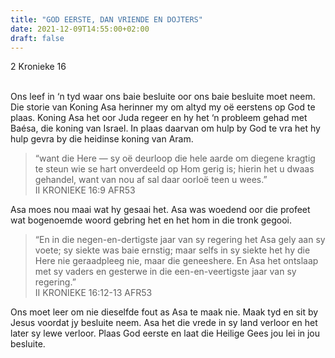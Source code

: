 ```yaml
---
title: "GOD EERSTE, DAN VRIENDE EN DOJTERS"
date: 2021-12-09T14:55:00+02:00
draft: false
---
```

<html>
 <head></head>
 <body>
  <p>2 Kronieke 16</p>
  <p><br>Ons leef in ‘n tyd waar ons baie besluite oor ons baie besluite moet neem. Die storie van Koning Asa herinner my om altyd my oë eerstens op God te plaas. Koning Asa het oor Juda regeer en hy het ‘n probleem gehad met Baésa, die koning van Israel. In plaas daarvan om hulp by God te vra het hy hulp gevra by die heidinse koning van Aram.</p>
  <blockquote>
   <p>“want die Here — sy oë deurloop die hele aarde om diegene kragtig te steun wie se hart onverdeeld op Hom gerig is; hierin het u dwaas gehandel, want van nou af sal daar oorloë teen u wees.”<br>‭‭II KRONIEKE‬ ‭16:9‬ ‭AFR53‬‬</p>
  </blockquote>
  <p>Asa moes nou maai wat hy gesaai het. Asa was woedend oor die profeet wat bogenoemde woord gebring het en het hom in die tronk gegooi.</p>
  <blockquote>
   <p>“En in die negen-en-dertigste jaar van sy regering het Asa gely aan sy voete; sy siekte was baie ernstig; maar selfs in sy siekte het hy die Here nie geraadpleeg nie, maar die geneeshere. En Asa het ontslaap met sy vaders en gesterwe in die een-en-veertigste jaar van sy regering.”<br>‭‭II KRONIEKE‬ ‭16:12-13‬ ‭AFR53</p>
  </blockquote>
  <p>Ons moet leer om nie dieselfde fout as Asa te maak nie. Maak tyd en sit by Jesus voordat jy besluite neem. Asa het die vrede in sy land verloor en het later sy lewe verloor. Plaas God eerste en laat die Heilige Gees jou lei in jou besluite.&nbsp;</p>
 </body>
</html>